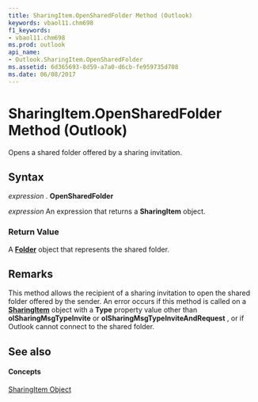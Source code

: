```yaml
---
title: SharingItem.OpenSharedFolder Method (Outlook)
keywords: vbaol11.chm698
f1_keywords:
- vbaol11.chm698
ms.prod: outlook
api_name:
- Outlook.SharingItem.OpenSharedFolder
ms.assetid: 6d365693-8d59-a7a0-d6cb-fe959735d708
ms.date: 06/08/2017
---
```



# SharingItem.OpenSharedFolder Method (Outlook)

Opens a shared folder offered by a sharing invitation.


## Syntax

 _expression_ . **OpenSharedFolder**

 _expression_ An expression that returns a **SharingItem** object.


### Return Value

A  **[Folder](folder-object-outlook.md)** object that represents the shared folder.


## Remarks

This method allows the recipient of a sharing invitation to open the shared folder offered by the sender. An error occurs if this method is called on a  **[SharingItem](sharingitem-object-outlook.md)** object with a **Type** property value other than **olSharingMsgTypeInvite** or **olSharingMsgTypeInviteAndRequest** , or if Outlook cannot connect to the shared folder.


## See also


#### Concepts


[SharingItem Object](sharingitem-object-outlook.md)

